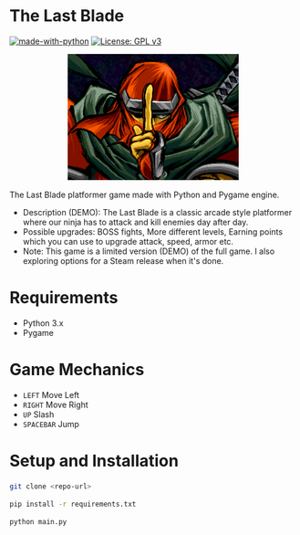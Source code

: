 # The Last Blade

[![made-with-python](https://img.shields.io/badge/Made%20with-Python-1f425f.svg)](https://www.python.org/)
[![License: GPL v3](https://img.shields.io/badge/License-GPL%20v3-blue.svg)](https://www.gnu.org/licenses/gpl-3.0.en.html)

<p align="center">
    <img src="/Assets/icon.png" width="300" alt="The Last Blade Logo">
</p>

The Last Blade platformer game made with Python and Pygame engine.

- Description (DEMO): The Last Blade is a classic arcade style platformer where our ninja has to attack and kill enemies day after day.
- Possible upgrades: BOSS fights, More different levels, Earning points which you can use to upgrade attack, speed, armor etc.
- Note: This game is a limited version (DEMO) of the full game. I also exploring options for a Steam release when it's done.

# Requirements

- Python 3.x
- Pygame

# Game Mechanics

- <code>LEFT</code> Move Left
- <code>RIGHT</code> Move Right
- <code>UP</code> Slash
- <code>SPACEBAR</code> Jump

# Setup and Installation

```bash
git clone <repo-url>
```

```bash
pip install -r requirements.txt
```

```bash
python main.py
```
